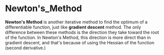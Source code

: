 # Newton's_Method
**Newton's Method** is another iterative method to find the optimum of a differentiable function, just like **gradient descent** method. The only difference between these methods is the direction they take toward the root of the function. In Newton's Method, this direction is more direct than in gradient descent, and that's because of using the Hessian of the function (second derivative.)

